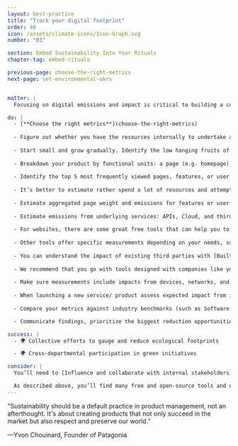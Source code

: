 ```yaml
---
layout: best-practice
title: "Track your digital footprint"
order: 40
icon: /assets/climate-icons/Icon-Graph.svg
number: "03"

section: Embed Sustainability Into Your Rituals
chapter-tag: embed-rituals

previous-page: choose-the-right-metrics
next-page: set-environmental-okrs


matter: |
  Focusing on digital emissions and impact is critical to building a coherent plan to start or accelerate your sustainability journey. Whether you manage a website, a platform or an app, there are different service providers, tools, and platforms to help you measure your impact and build a compelling pathway to sustainability.

do: |
  - [**Choose the right metrics**](choose-the-right-metrics)
  
  - Figure out whether you have the resources internally to undertake an initial audit and ongoing measurement, or if you may need to outsource this phase
  
  - Start small and grow gradually. Identify the low hanging fruits of your product line/supply chain where you have data available.
  
  - Breakdown your product by functional units: a page (e.g. homepage), a user flow, a set of features (e.g. authentication), an API, an AI model, or a squad (e.g. payment)
  
  - Identify the top 5 most frequently viewed pages, features, or user flows and measure their page weight and emissions.
  
  - It’s better to estimate rather spend a lot of resources and attempt to measure accurately. It’s more important to establish a baseline.
  
  - Estimate aggregated page weight and emissions for features or user flows
  
  - Estimate emissions from underlying services: APIs, Cloud, and third parties
  
  - For websites, there are some great free tools that can help you to get started and measure simple web pages, such as [Ecograder](https://ecograder.com/) or [Beacon](https://digitalbeacon.co/). You can also get a Digital Ratings or Score using [Sustainable Web Design](https://sustainablewebdesign.org/digital-carbon-ratings/) or [eco Index](https://www.ecoindex.fr/) - the latter is available only in French.
  
  - Other tools offer specific measurements depending on your needs, such as [CO2.js](https://www.thegreenwebfoundation.org/co2-js/) for websites, apps, and platforms, [Greenframe](https://github.com/marmelab/greenframe-cli) or [Greenspector](https://greenspector.com/) for user scenarios or web and mobile applications, [Step CI](https://stepci.com/) for APIs, or [Cloud Carbon Footprint](https://www.cloudcarbonfootprint.org/) for cloud services
  
  - You can understand the impact of existing third parties with [BuiltWith](https://builtwith.com/) or [Are my third parties green](https://aremythirdpartiesgreen.com/)
  
  - We recommend that you go with tools designed with companies like yours in mind that offer specialized features for your industry. You can consider, for example [fruggr.io](https://www.fruggr.io/), [Verdikt](https://verdikt.io/), [Sopht](https://sopht.com/en/product/), [Resilio](https://resilio-solutions.com/en), or [Greenframe](https://github.com/marmelab/greenframe-cli) if you're ready to invest in a commercial solution
  
  - Make sure measurements include impacts from devices, networks, and data centers across their life cycle (manufacturing, distribution, usage, to end of life)
  
  - When launching a new service/ product assess expected impact from increasing user adoption, including possible rebound effects and the product's true consequences.
  
  - Compare your metrics against industry benchmarks (such as Software Carbon Intensity from the [Green Software Foundation](https://greensoftware.foundation)) or competitors if possible

  - Communicate findings, prioritize the biggest reduction opportunities with your team, and build a roadmap accordingly

success: |
  - 🌍 Collective efforts to gauge and reduce ecological footprints

  - 🌍 Cross-departmental participation in green initiatives

consider: |
  You’ll need to [Influence and collaborate with internal stakeholders](influence-and-collaborate-with-stakeholders) to perform such audits. Learning how to speak to all departments and understanding how everyone would benefit from knowing more about their digital footprint will be key. Consider securing a budget to hire specialists. Convert sustainability metrics into metrics they care about - speed, cost, security, value etc.

  As described above, you’ll find many free and open-source tools and digital-specific carbon accounting companies (this market is growing fast, especially in Europe). Here’s a [list of tools and companies the Green Software Foundation](https://github.com/Green-Software-Foundation/awesome-green-software#web) recommends. We recommend solutions that can be measured on an ongoing basis and ideally provide tailored recommendations for your product or business.
---
```


<div class="bigquote">

<span class="highlight">"Sustainability should be a default practice in product management, not an afterthought. It's about creating products that not only succeed in the market but also respect and preserve our world.”</span>
</div>

<p>—Yvon Chouinard, Founder of Patagonia</p>
